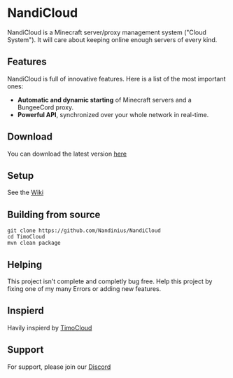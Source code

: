 # NandiCloud
NandiCloud is a Minecraft server/proxy management system ("Cloud System"). It will care about keeping online enough servers of every kind.

## Features
NandiCloud is full of innovative features. Here is a list of the most important ones:

 - **Automatic and dynamic starting** of Minecraft servers and a BungeeCord proxy.
 - **Powerful API**, synchronized over your whole network in real-time.
 
 ## Download
 You can download the latest version [here](link)
 
 ## Setup
 See the [Wiki](https://github.com/Nandinius/NandiCloud/wiki)

 ## Building from source
 ```
 git clone https://github.com/Nandinius/NandiCloud
 cd TimoCloud
 mvn clean package
 ```
 
 ## Helping
 This project isn't complete and completly bug free.
 Help this project by fixing one of my many Errors or adding new features.
 
 ## Inspierd
 Havily inspierd by [TimoCloud](https://github.com/TimoCloud/TimoCloud)
 
 ## Support
 For support, please join our [Discord](https://discord.gg/F4EfHEyGYG)
